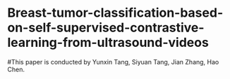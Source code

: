 # Breast-tumor-classification-based-on-self-supervised-contrastive-learning-from-ultrasound-videos

#This paper is conducted by Yunxin Tang, Siyuan Tang, Jian Zhang, Hao Chen.
